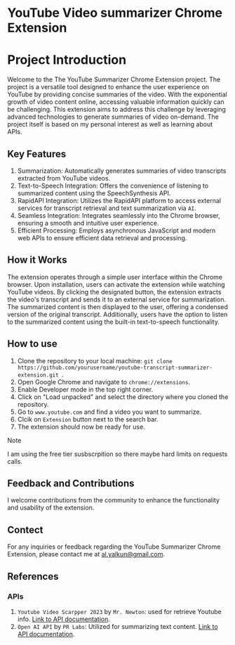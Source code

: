 # YouTube Video summarizer Chrome Extension

# Project Introduction
Welcome to the The YouTube Summarizer Chrome Extension project. The project is a versatile tool designed to enhance the user experience on YouTube by providing concise summaries of the video. With the exponential growth of video content online, accessing valuable information quickly can be challenging. This extension aims to address this challenge by leveraging advanced technologies to generate summaries of video on-demand. The project itself is based on my personal interest as well as learning about APIs. 

## Key Features
1. Summarization: Automatically generates summaries of video transcripts extracted from YouTube videos.
2. Text-to-Speech Integration: Offers the convenience of listening to summarized content using the SpeechSynthesis API.
3. RapidAPI Integration: Utilizes the RapidAPI platform to access external services for transcript retrieval and text summarization via `AI`.
4. Seamless Integration: Integrates seamlessly into the Chrome browser, ensuring a smooth and intuitive user experience.
5. Efficient Processing: Employs asynchronous JavaScript and modern web APIs to ensure efficient data retrieval and processing.

## How it Works
The extension operates through a simple user interface within the Chrome browser. Upon installation, users can activate the extension while watching YouTube videos. By clicking the designated button, the extension extracts the video's transcript and sends it to an external service for summarization. The summarized content is then displayed to the user, offering a condensed version of the original transcript. Additionally, users have the option to listen to the summarized content using the built-in text-to-speech functionality.

## How to use
1. Clone the repository to your local machine: `git clone https://github.com/yourusername/youtube-transcript-summarizer-extension.git
`.
2. Open Google Chrome and navigate to `chrome://extensions`.
3. Enable Developer mode in the top right corner.
4. Click on "Load unpacked" and select the directory where you cloned the repository.
5. Go to `www.youtube.com` and find a video you want to summarize.
6. Clcik on `Extension` button next to the search bar.
7. The extension should now be ready for use.

> [!NOTE]
> I am using the free tier susbscrpition so there maybe hard limits on requests calls. 

## Feedback and Contributions
I welcome contributions from the community to enhance the functionality and usability of the extension. 

## Contect
For any inquiries or feedback regarding the YouTube Summarizer Chrome Extension, please contact me at al.yalkun@gmail.com.

## References
### APIs
1. `Youtube Video Scarpper 2023` by `Mr. Newton`: used for retrieve Youtube info. [Link to API documentation](https://rapidapi.com/eaidoo015-pj8dZiAnLJJ/api/youtube-scraper-2023).
2. `Open AI API` by `PR Labs`: Utilized for summarizing text content. [Link to API documentation](https://rapidapi.com/rphrp1985/api/open-ai21).
